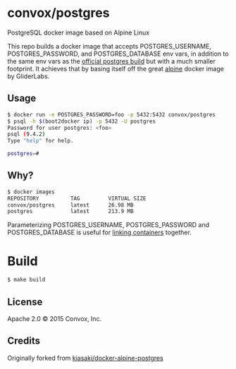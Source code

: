 # convox/postgres

PostgreSQL docker image based on Alpine Linux

This repo builds a docker image that accepts POSTGRES_USERNAME, POSTGRES_PASSWORD,
and POSTGRES_DATABASE env vars, in addition to the same env vars as the
[official postgres build](https://registry.hub.docker.com/_/postgres/) but
with a much smaller footprint. It achieves that by basing itself off the great
[alpine](https://github.com/gliderlabs/docker-alpine) docker image by GliderLabs.

## Usage

```bash
$ docker run -e POSTGRES_PASSWORD=foo -p 5432:5432 convox/postgres
$ psql -h $(boot2docker ip) -p 5432 -U postgres
Password for user postgres: <foo>
psql (9.4.2)
Type "help" for help.

postgres=#
```

## Why?

```bash
$ docker images
REPOSITORY          TAG         VIRTUAL SIZE
convox/postgres     latest      26.98 MB
postgres            latest      213.9 MB
```

Parameterizing POSTGRES_USERNAME, POSTGRES_PASSWORD and POSTGRES_DATABASE is useful
for [linking containers](https://docs.docker.com/userguide/dockerlinks/) together.

# Build

```bash
$ make build
```

## License

Apache 2.0 &copy; 2015 Convox, Inc.

## Credits

Originally forked from [kiasaki/docker-alpine-postgres](https://github.com/kiasaki/docker-alpine-postgres)
